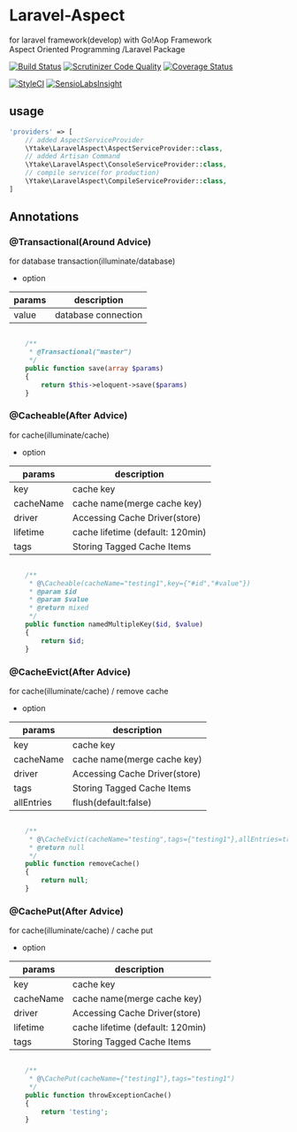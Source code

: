 # Laravel-Aspect
for laravel framework(develop) with Go!Aop Framework  
Aspect Oriented Programming /Laravel Package 

[![Build Status](https://travis-ci.org/ytake/Laravel-Aspect.svg?branch=develop)](https://travis-ci.org/ytake/Laravel-Aspect)
[![Scrutinizer Code Quality](https://scrutinizer-ci.com/g/ytake/Laravel-Aspect/badges/quality-score.png?b=develop)](https://scrutinizer-ci.com/g/ytake/Laravel-Aspect/?branch=develop)
[![Coverage Status](https://coveralls.io/repos/ytake/Laravel-Aspect/badge.svg?branch=develop&service=github)](https://coveralls.io/github/ytake/Laravel-Aspect?branch=develop)

[![StyleCI](https://styleci.io/repos/40900709/shield)](https://styleci.io/repos/40900709)
[![SensioLabsInsight](https://insight.sensiolabs.com/projects/70dace68-fe04-4039-aeb4-47a64c6acca3/mini.png)](https://insight.sensiolabs.com/projects/70dace68-fe04-4039-aeb4-47a64c6acca3)

## usage

```php
'providers' => [
    // added AspectServiceProvider 
    \Ytake\LaravelAspect\AspectServiceProvider::class,
    // added Artisan Command
    \Ytake\LaravelAspect\ConsoleServiceProvider::class,
    // compile service(for production)
    \Ytake\LaravelAspect\CompileServiceProvider::class,
]
```

## Annotations

### @Transactional(Around Advice)
for database transaction(illuminate/database)

* option

| params | description |
|-----|-------|
| value | database connection |

```php

    /**
     * @Transactional("master")
     */
    public function save(array $params)
    {
        return $this->eloquent->save($params)
    }
```

### @Cacheable(After Advice)
for cache(illuminate/cache)

* option

| params | description |
|-----|-------|
| key | cache key |
| cacheName | cache name(merge cache key) |
| driver | Accessing Cache Driver(store) |
| lifetime | cache lifetime (default: 120min) |
| tags | Storing Tagged Cache Items |

```php

    /**
     * @\Cacheable(cacheName="testing1",key={"#id","#value"})
     * @param $id
     * @param $value
     * @return mixed
     */
    public function namedMultipleKey($id, $value)
    {
        return $id;
    }
```

### @CacheEvict(After Advice)
for cache(illuminate/cache) / remove cache

* option

| params | description |
|-----|-------|
| key | cache key |
| cacheName | cache name(merge cache key) |
| driver | Accessing Cache Driver(store) |
| tags | Storing Tagged Cache Items |
| allEntries | flush(default:false) |

```php

    /**
     * @\CacheEvict(cacheName="testing",tags={"testing1"},allEntries=true)
     * @return null
     */
    public function removeCache()
    {
        return null;
    }
```

### @CachePut(After Advice)
for cache(illuminate/cache) / cache put

* option

| params | description |
|-----|-------|
| key | cache key |
| cacheName | cache name(merge cache key) |
| driver | Accessing Cache Driver(store) |
| lifetime | cache lifetime (default: 120min) |
| tags | Storing Tagged Cache Items |

```php

    /**
     * @\CachePut(cacheName={"testing1"},tags="testing1")
     */
    public function throwExceptionCache()
    {
        return 'testing';
    }
    
```

